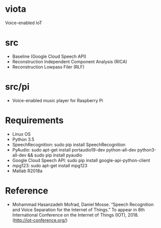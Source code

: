 # viota
Voice-enabled IoT

# src
* Baseline (Google Cloud Speech API)
* Reconstruction Independent Component Analysis (RICA)
* Reconstruction Lowpass Filer (RLF)

# src/pi
* Voice-enabled music player for Raspberry Pi

# Requirements
* Linux OS
* Python 3.5
* SpeechRecognition: sudo pip install SpeechRecognition
* PyAudio: sudo apt-get install portaudio19-dev python-all-dev python3-all-dev && sudo pip install pyaudio
* Google Cloud Speech API: sudo pip install google-api-python-client
* mpg123: sudo apt-get install mpg123
* Matlab R2018a

# Reference
*	Mohammad Hasanzadeh Mofrad, Daniel Mosse. “Speech Recognition and Voice Separation for the Internet of Things.” To appear in 8th International Conference on the Internet of Things (IOT), 2018. (http://iot-conference.org/)

